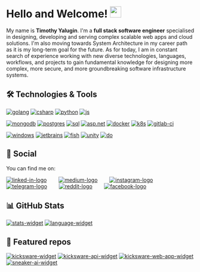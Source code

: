 # Hello and Welcome! <img src="https://raw.githubusercontent.com/MartinHeinz/MartinHeinz/master/wave.gif" width="30px">

My name is **Timothy Yalugin**. I'm a **full stack software engineer** specialised in designing, developing and serving complex scalable web apps and cloud solutions. I'm also moving towards System Architecture in my career path as it is my long-term goal for the future. As for today, I am in constant search of experience working with new diverse technologies, languages, workflows, and projects to gain fundamental knowledge for designing more complex, more secure, and more groundbreaking software infrastructure systems.

## 🛠 Technologies & Tools

[![golang]](https://golang.org)
[![csharp]](https://docs.microsoft.com/en-us/dotnet/csharp)
[![python]](https://www.python.org)
[![js]](https://developer.mozilla.org/docs/Web/JavaScript)

[![mongodb]](https://www.mongodb.com)
[![postgres]](https://www.postgresql.org)
[![sql]](https://www.microsoft.com/sql-server)
[![asp.net]](https://dotnet.microsoft.com/apps/aspnet)
[![docker]](https://www.docker.com)
[![k8s]](https://kubernetes.io)
[![gitlab-ci]](https://about.gitlab.com/stages-devops-lifecycle/continuous-integration/)

[![windows]](https://www.microsoft.com/windows)
[![jetbrains]](https://www.jetbrains.com)
[![fish]](https://fishshell.com)
[![unity]](https://unity.com/)
[![do]](https://www.digitalocean.com)

## 🤙 Social

You can find me on:

[![linked-in-logo]][linked-in]&emsp;&emsp;
[![medium-logo]][medium]&emsp;&emsp;
[![instagram-logo]][instagram]&emsp;&emsp;
[![telegram-logo]][telegram]&emsp;&emsp;
[![reddit-logo]][reddit]&emsp;&emsp;
[![facebook-logo]][facebook]&emsp;&emsp;

## 📊 GitHub Stats

[![stats-widget]][timothy-user]
[![language-widget]][timothy-user]

## 📌 Featured repos

[![kicksware-widget]][kicksware-platform]
[![kicksware-api-widget]][kicksware-api]
[![kicksware-web-app-widget]][kicksware-web-app]
[![sneaker-ai-widget]][sneaker-ai]

[windows]: https://img.shields.io/badge/OS-Windows-informational?style=flat&logo=windows&logoColor=white&color=teal
[jetbrains]: https://img.shields.io/badge/Editor-JetBrains-informational?style=flat&logo=intellij%20idea&logoColor=white&color=teal
[golang]: https://img.shields.io/badge/Code-Golang-informational?style=flat&logo=go&logoColor=white&color=teal
[csharp]: https://img.shields.io/badge/Code-C%23-informational?style=flat&logo=c-sharp&logoColor=white&color=teal
[python]: https://img.shields.io/badge/Code-Python-informational?style=flat&logo=python&logoColor=white&color=teal
[js]: https://img.shields.io/badge/Code-JavaScript-informational?style=flat&logo=javascript&logoColor=white&color=teal
[mongodb]: https://img.shields.io/badge/Tools-MongoDB-informational?style=flat&logo=mongoDB&logoColor=white&color=teal
[postgres]: https://img.shields.io/badge/Tools-PostgreSQL-informational?style=flat&logo=postgresql&logoColor=white&color=teal
[sql]: https://img.shields.io/badge/Tools-MS%20SQL-informational?style=flat&logo=microsoft%20SQL%20Server&logoColor=white&color=teal
[asp.net]: https://img.shields.io/badge/Tools-ASP.NET-informational?style=flat&logo=.net&logoColor=white&color=teal
[docker]: https://img.shields.io/badge/Tools-Docker-informational?style=flat&logo=docker&logoColor=white&color=teal
[k8s]: https://img.shields.io/badge/Tools-Kubernetes-informational?style=flat&logo=kubernetes&logoColor=white&color=teal
[gitlab-ci]: https://img.shields.io/badge/Tools-Gitlab_CI-informational?style=flat&logo=gitlab&logoColor=white&color=teal
[fish]: https://img.shields.io/badge/Shell-Fish-informational?style=flat&logo=gnu-bash&logoColor=white&color=teal
[unity]: https://img.shields.io/badge/Game-Unity-informational?style=flat&logo=unity&logoColor=white&color=teal
[do]: https://img.shields.io/badge/Cloud-Digital_Ocean-informational?style=flat&logo=digitalocean&logoColor=white&color=teal

[linked-in]: https://www.linkedin.com/in/timothy-y
[medium]: https://medium.com/@timothy_y
[telegram]: https://t.me/timothy_y
[instagram]: https://www.instagram.com/timoth.y.y
[reddit]: https://www.reddit.com/user/timoth_y
[facebook]: https://www.facebook.com/timothy.yalugin

[linked-in-logo]: https://raw.githubusercontent.com/timoth-y/timoth-y/master/assets/linkedin.svg
[medium-logo]: https://raw.githubusercontent.com/timoth-y/timoth-y/master/assets/medium.svg
[telegram-logo]: https://raw.githubusercontent.com/timoth-y/timoth-y/master/assets/telegram.svg
[instagram-logo]: https://raw.githubusercontent.com/timoth-y/timoth-y/master/assets/instagram.svg
[reddit-logo]: https://raw.githubusercontent.com/timoth-y/timoth-y/master/assets/reddit.svg
[facebook-logo]: https://raw.githubusercontent.com/timoth-y/timoth-y/master/assets/facebook.svg

[timothy-user]: https://github.com/timoth-y/timoth-y
[kicksware-platform]: https://github.com/timoth-y/kicksware-platform
[kicksware-api]: https://github.com/timoth-y/kicksware-api
[kicksware-web-app]: https://github.com/timoth-y/kicksware-web-app
[sneaker-ai]: https://github.com/timoth-y/sneaker-recognition-ai

[stats-widget]: https://github-readme-stats.vercel.app/api?username=timoth-y&hide=issues,prs&show_icons=true&line_height=30&count_private=true&title_color=ffffff&text_color=c9cacc&icon_color=2bbc8a&bg_color=171F25&hide_border=true
[language-widget]: https://github-readme-stats.vercel.app/api/top-langs/?username=timoth-y&langs_count=7&hide=css,html,less&line_height=25&title_color=ffffff&text_color=c9cacc&icon_color=2bbc8a&bg_color=171F25&count_private=true&hide_border=true&layout=compact&card_width=305
[kicksware-widget]: https://github-readme-stats.vercel.app/api/pin/?username=timoth-y&repo=kicksware-platform&title_color=ffffff&text_color=c9cacc&icon_color=2bbc8a&bg_color=171F25&hide_border=true
[kicksware-api-widget]: https://github-readme-stats.vercel.app/api/pin/?username=timoth-y&repo=kicksware-api&title_color=ffffff&text_color=c9cacc&icon_color=2bbc8a&bg_color=171F25&hide_border=true
[kicksware-web-app-widget]: https://github-readme-stats.vercel.app/api/pin/?username=timoth-y&repo=kicksware-web-app&title_color=ffffff&text_color=c9cacc&icon_color=2bbc8a&bg_color=171F25&hide_border=true
[sneaker-ai-widget]: https://github-readme-stats.vercel.app/api/pin/?username=timoth-y&repo=sneaker-recognition-ai&title_color=ffffff&text_color=c9cacc&icon_color=2bbc8a&bg_color=171F25&hide_border=true&cache_seconds=3600
